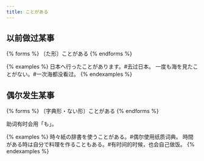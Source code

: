 ```yaml
---
title: ことがある
---
```


## 以前做过某事

{% forms %}
〔た形〕ことがある
{% endforms %}

{% examples %}
日本へ行ったことがあります。#去过日本。
一度も海を見たことがない。#一次海都没看过。
{% endexamples %}

## 偶尔发生某事

{% forms %}
〔字典形・ない形〕ことがある
{% endforms %}

助词有时会用「も」。

{% examples %}
時々紙の辞書を使うことがある。#偶尔使用纸质词典。
時間がある時は自分で料理を作ることもある。#有时间的时候，也会自己做饭。
{% endexamples %}
